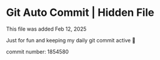 # Git Auto Commit | Hidden File

This file was added Feb 12, 2025

Just for fun and keeping my daily git commit active 🤪

commit number: 1854580
